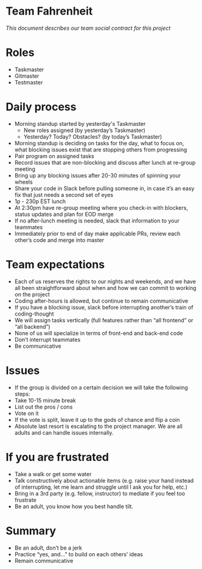 # Team Fahrenheit

_This document describes our team social contract for this project_

# Roles

- Taskmaster
- Gitmaster
- Testmaster

# Daily process

- Morning standup started by yesterday's Taskmaster
  - New roles assigned (by yesterday’s Taskmaster)
  - Yesterday? Today? Obstacles? (by today’s Taskmaster)
- Morning standup is deciding on tasks for the day, what to focus on, what blocking issues exist that are stopping others from progressing
- Pair program on assigned tasks
- Record issues that are non-blocking and discuss after lunch at re-group meeting
- Bring up any blocking issues after 20-30 minutes of spinning your wheels
- Share your code in Slack before pulling someone in, in case it’s an easy fix that just needs a second set of eyes
- 1p - 230p EST lunch
- At 2:30pm have re-group meeting where you check-in with blockers, status updates and plan for EOD merge
- If no after-lunch meeting is needed, slack that information to your teammates
- Immediately prior to end of day make applicable PRs, review each other’s code and merge into master

# Team expectations

- Each of us reserves the rights to our nights and weekends, and we have all been straightforward about when and how we can commit to working on the project
- Coding after-hours is allowed, but continue to remain communicative
- If you have a blocking issue, slack before interrupting another’s train of coding-thought
- We will assign tasks vertically (full features rather than “all frontend” or “all backend”)
- None of us will specialize in terms of front-end and back-end code
- Don’t interrupt teammates
- Be communicative

# Issues

- If the group is divided on a certain decision we will take the following steps:
- Take 10-15 minute break
- List out the pros / cons
- Vote on it
- If the vote is split, leave it up to the gods of chance and flip a coin
- Absolute last resort is escalating to the project manager. We are all adults and can handle issues internally.

# If you are frustrated

- Take a walk or get some water
- Talk constructively about actionable items (e.g. raise your hand instead of interrupting, let me learn and struggle until I ask you for help, etc.)
- Bring in a 3rd party (e.g. fellow, instructor) to mediate if you feel too frustrate
- Be an adult, you know how you best handle tilt.

# Summary

- Be an adult, don’t be a jerk
- Practice “yes, and…” to build on each others’ ideas
- Remain communicative
